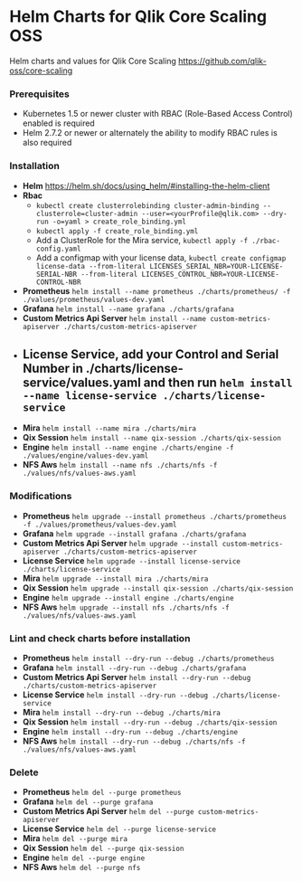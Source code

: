 # Helm Charts for Qlik Core Scaling OSS

Helm charts and values for Qlik Core Scaling
https://github.com/qlik-oss/core-scaling

### Prerequisites
- Kubernetes 1.5 or newer cluster with RBAC (Role-Based Access Control) enabled is required
- Helm 2.7.2 or newer or alternately the ability to modify RBAC rules is also required


### Installation
- **Helm** https://helm.sh/docs/using_helm/#installing-the-helm-client
- **Rbac** 
   - `kubectl create clusterrolebinding cluster-admin-binding --clusterrole=cluster-admin --user=<yourProfile@qlik.com> --dry-run -o=yaml > create_role_binding.yml`
   - `kubectl apply -f create_role_binding.yml`
   - Add a ClusterRole for the Mira service, `kubectl apply -f ./rbac-config.yaml`
   - Add a configmap with your license data, `kubectl create configmap license-data --from-literal LICENSES_SERIAL_NBR=YOUR-LICENSE-SERIAL-NBR --from-literal LICENSES_CONTROL_NBR=YOUR-LICENSE-CONTROL-NBR`
- **Prometheus** `helm install --name prometheus ./charts/prometheus/ -f ./values/prometheus/values-dev.yaml`
- **Grafana** `helm install --name grafana ./charts/grafana`
- **Custom Metrics Api Server** `helm install --name custom-metrics-apiserver ./charts/custom-metrics-apiserver`
- **License Service**, add your Control and Serial Number in ./charts/license-service/values.yaml and then run `helm install --name license-service ./charts/license-service`
   - 
- **Mira** `helm install --name mira ./charts/mira`
- **Qix Session** `helm install --name qix-session ./charts/qix-session`
- **Engine** `helm install --name engine ./charts/engine -f ./values/engine/values-dev.yaml`
- **NFS Aws** `helm install --name nfs ./charts/nfs -f ./values/nfs/values-aws.yaml`

### Modifications
- **Prometheus** `helm upgrade --install prometheus ./charts/prometheus -f ./values/prometheus/values-dev.yaml`
- **Grafana** `helm upgrade --install grafana ./charts/grafana`
- **Custom Metrics Api Server** `helm upgrade --install custom-metrics-apiserver ./charts/custom-metrics-apiserver`
- **License Service** `helm upgrade --install license-service ./charts/license-service`
- **Mira** `helm upgrade --install mira ./charts/mira`
- **Qix Session** `helm upgrade --install qix-session ./charts/qix-session`
- **Engine** `helm upgrade --install engine ./charts/engine`
- **NFS Aws** `helm upgrade --install nfs ./charts/nfs -f ./values/nfs/values-aws.yaml`

### Lint and check charts before installation
- **Prometheus** `helm install --dry-run --debug ./charts/prometheus`
- **Grafana** `helm install --dry-run --debug ./charts/grafana`
- **Custom Metrics Api Server** `helm install --dry-run --debug ./charts/custom-metrics-apiserver`
- **License Service** `helm install --dry-run --debug ./charts/license-service`
- **Mira** `helm install --dry-run --debug ./charts/mira`
- **Qix Session** `helm install --dry-run --debug ./charts/qix-session`
- **Engine** `helm install --dry-run --debug ./charts/engine`
- **NFS Aws** `helm install --dry-run --debug ./charts/nfs -f ./values/nfs/values-aws.yaml`

### Delete
- **Prometheus** `helm del --purge prometheus`
- **Grafana** `helm del --purge grafana`
- **Custom Metrics Api Server** `helm del --purge custom-metrics-apiserver`
- **License Service** `helm del --purge license-service`
- **Mira** `helm del --purge mira`
- **Qix Session** `helm del --purge qix-session`
- **Engine** `helm del --purge engine`
- **NFS Aws** `helm del --purge nfs`